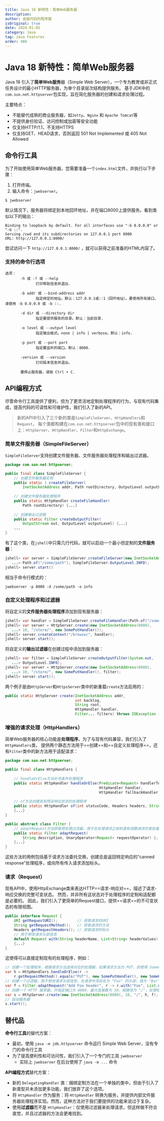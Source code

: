 ```yaml
---
title: Java 18 新特性：简单Web服务器
description:
author: 会敲代码的程序猿
isOriginal: true
date: 2024-01-02
category: Java
tag: Java Features
order: 408
---
```


# Java 18 新特性：简单Web服务器

Java 18 引入了**简单Web服务**器（Simple Web Server），一个专为教育或非正式任务设计的最小HTTP服务器，为单个目录层次结构提供服务。
基于JDK中的`com.sun.net.httpserver`包实现，旨在简化服务器的创建和请求处理过程。

主要特点：

* 不能替代成熟的商业服务器，如`Jetty`、`Nginx` 和 `Apache Tomcat`等
* 不提供身份验证、访问控制或加密等安全功能
* 仅支持HTTP/1.1，不支持HTTPS
* 仅支持GET、HEAD请求，否则返回 501 Not Implemented 或 405 Not Allowed

## 命令行工具

为了开始使用简单Web服务器，您需要准备一个`index.html`文件，并执行以下步骤：

1. 打开终端。
2. 输入命令：`jwebserver`。

```shell
$ jwebserver
```

默认情况下，服务器将绑定到本地回环地址，并在端口8000上提供服务。看到类似以下的输出：

```shell
Binding to loopback by default. For all interfaces use "-b 0.0.0.0" or "-b ::".
Serving /cwd and its subdirectories on 127.0.0.1 port 8000
URL: http://127.0.0.1:8000/
```

尝试访问一下 `http://127.0.0.1:8000/` ，就可以获得之前准备的HTML内容了。

### 支持的命令行选项

```shell
选项：
       -h 或 -? 或 --help
              打印帮助信息并退出.

       -b addr 或 --bind-address addr
              指定绑定的地址。默认：127.0.0.1或::1（回环地址）。要使用所有接口，请使用 -b 0.0.0.0 或 -b ::.

       -d dir 或 --directory dir
              指定要提供服务的目录。默认：当前目录.

       -o level 或 --output level
              指定输出格式。none | info | verbose。默认：info.

       -p port 或 --port port
              指定要监听的端口。默认：8000.

       -version 或 --version
              打印版本信息并退出。

       要停止服务器，请按 Ctrl + C.
```

## API编程方式

尽管命令行工具提供了便利，但为了更灵活地定制处理程序的行为，与现有代码集成，提高代码的可读性和可维护性，我们引入了新的API。

> 新的API中引入了三个新的类是`SimpleFileServer`、`HttpHandlers`和`Request`，
> 每个类都构建在`com.sun.net.httpserver`包中的现有类和接口上：`HttpServer`、`HttpHandler`、`Filter`和`HttpExchange`。

### 简单文件服务器（SimpleFileServer）

`SimpleFileServer`支持创建文件服务器、文件服务器处理程序和输出过滤器。

```java
package com.sun.net.httpserver;

public final class SimpleFileServer {
    // 创建文件服务器实例
    public static 1 createFileServer(
        InetSocketAddress addr, Path rootDirectory, OutputLevel outputLevel) {...}          
    
    // 创建文件服务器处理程序
    public static HttpHandler createFileHandler(
        Path rootDirectory) {...}
    
    // 创建输出过滤器
    public static Filter createOutputFilter(
        OutputStream out, OutputLevel outputLevel) {...}
    ...
}
```

有了这个类，在`jshell`中只需几行代码，就可以启动一个最小但定制的**文件服务器**：

```java
jshell> var server = SimpleFileServer.createFileServer(new InetSocketAddress(8080),
   ...> Path.of("/some/path"), SimpleFileServer.OutputLevel.INFO);
jshell> server.start()
```

相当于命令行模式的：

```shell
jwebserver -p 8080 -d /some/path -o info
```

### 自定义处理程序和过滤器

将自定义的**文件服务器处理程序**添加到现有服务器：

```java
jshell> var handler = SimpleFileServer.createFileHandler(Path.of("/some/path"));
jshell> var server = HttpServer.create(new InetSocketAddress(8080),
   ...> 10, "/store/", new SomePutHandler());
jshell> server.createContext("/browse/", handler);
jshell> server.start();
```

将自定义的**输出过滤器**在创建过程中添加到服务器：

```java
jshell> var filter = SimpleFileServer.createOutputFilter(System.out,
   ...> OutputLevel.INFO);
jshell> var server = HttpServer.create(new InetSocketAddress(8080),
   ...> 10, "/store/", new SomePutHandler(), filter);
jshell> server.start();
```

两个例子是由`HttpServer`和`HttpsServer`类中的新重载`create`方法启用的：

```java
public static HttpServer create(InetSocketAddress addr,
                                int backlog,
                                String root,
                                HttpHandler handler,
                                Filter... filters) throws IOException {...}
```

### 增强的请求处理（HttpHandlers）

简单Web服务器的核心功能是**处理程序**。为了与现有代码兼容，我们引入了`HttpHandlers`类，
提供两个静态方法用于==创建==和==自定义处理程序==，还有`Filter`类中的新方法用于适配请求：

```java
package com.sun.net.httpserver;

public final class HttpHandlers {
    
    // handleOrElse方法补充条件处理程序
    public static HttpHandler handleOrElse(Predicate<Request> handlerTest,
                                           HttpHandler handler,
                                           HttpHandler fallbackHandler) {...}
    
    // of方法创建具有预设响应状态的处理程序
    public static HttpHandler of(int statusCode, Headers headers, String body) {...}
    {...}
}
```

```java
public abstract class Filter {
    // adaptRequest方法获取预处理过滤器，用于在处理请求之前检查和调整请求的某些属性
    public static Filter adaptRequest(
        String description, UnaryOperator<Request> requestOperator) {...}
    {...}
}
```

这些方法的用例包括基于请求方法委托交换，创建总是返回特定响应的“canned response”处理程序，或向所有传入请求添加标头。

### 请求（Request）

现有API中，使用HttpExchange类来表达HTTP==请求-响应对==，描述了请求-响应交换的完整可变状态。
然而，并非所有这状态对于处理程序的定制和适配都是必要的。
因此，我们引入了更简单的Request接口，提供==请求==的不可变状态的有限视图。

```java
public interface Request {
    URI getRequestURI();         // 获取请求的URI
    String getRequestMethod();   // 获取请求的方法
    Headers getRequestHeaders(); // 获取请求的标头
    // 用于修改请求头部信息
    default Request with(String headerName, List<String> headerValues)
    {...}
}
```

这使得可以直接定制现有的处理程序，例如：

```java
// 创建一个处理程序，根据请求方法选择对应的处理器，如果请求方法为 PUT，则使用 SomePutHandler，否则使用 SomeHandler
var h = HttpHandlers.handleOrElse(r -> 
    r.getRequestMethod().equals("PUT"), new SomePutHandler(), new SomeHandler());
// 创建一个过滤器，用于修改请求头部信息，在请求中添加名为 "Foo" 的头部，值为 "Bar"
var f = Filter.adaptRequest("Add Foo header", r -> r.with("Foo", List.of("Bar")));
// 创建一个 HTTP 服务器，并指定端口为 8080，最大连接数为 10，根路径为 "/"，处理程序为 h，过滤器为 f
var s = HttpServer.create(new InetSocketAddress(8080), 10, "/", h, f);
// 启动服务器
s.start();
```

## 替代品

**命令行工具**的替代方案：

* 最初，使用 `java -m jdk.httpserver` 命令运行 Simple Web Server，没有专门的命令行工具
* 为了提高便利性和可访问性，我们引入了一个专门的工具 `jwebserver`
  * 实际上 `jwebserver` 在后台使用了 `java -m ...` 命令

**API编程方式**替代方案：

* 新的 `DelegatingHandler` 类：捆绑定制方法在一个单独的类中，但由于引入了新类型并未添加更多功能，我们放弃了这个选项。
* 将 `HttpHandler` 作为服务：将 `HttpHandler` 转换为服务，并提供内部文件服务器处理程序实现。然而，这种方法对于我们要提供的功能来说过于复杂。
* 使用**过滤器**而不是 `HttpHandler`：仅使用过滤器来处理请求，但这样做不符合直觉，并且过滤器的方法会更难找到。
